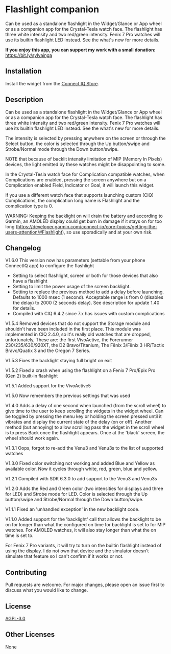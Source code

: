 # Flashlight companion
Can be used as a standalone flashlight in the Widget/Glance or App wheel or as a companion app for the Crystal-Tesla watch face. The flashlight has three white intensity and two red/green intensity. Fenix 7 Pro watches will use its builtin flashlight LED instead. See the what's new for more details.


**If you enjoy this app, you can support my work with a small donation:**
https://bit.ly/sylvainga

## Installation

Install the widget from the [Connect IQ Store](https://apps.garmin.com/apps/5b90bdbc-d4ea-486a-b18c-8049bb1de857).

## Description

Can be used as a standalone flashlight in the Widget/Glance or App wheel or as a companion app for the Crystal-Tesla watch face. The flashlight has three white intensity and two red/green intensity. Fenix 7 Pro watches will use its builtin flashlight LED instead. See the what's new for more details.

The intensity is selected by pressing anywhere on the screen or through the Select button, the color is selected through the Up button/swipe and Strobe/Normal mode through the Down button/swipe.

NOTE that because of backlit intensity limitation of MIP (Memory In Pixels) devices, the light emitted by these watches might be disappointing to some.

In the Crystal-Tesla watch face for Complication compatible watches, when Complications are enabled, pressing the screen anywhere but on a Complication enabled Field, Indicator or Goal, it will launch this widget.

If you use a different watch face that supports launching custom (CIQ) Complications, the complication long name is Flashlight and the complication type is 0.

WARNING: Keeping the backlight on will drain the battery and according to Garmin, an AMOLED display could get burn in damage if it stays on for too long (https://developer.garmin.com/connect-iq/core-topics/getting-the-users-attention/#Flashlight), so use sporadically and at your own risk.

## Changelog
V1.6.0 This version now has parameters (settable from your phone ConnectIQ app) to configure the flashlight
- Setting to select flashlight, screen or both for those devices that also have a flashlight
- Setting to limit the power usage of the screen backlight.
- Setting to replace the previous method to add a delay before launching. Defaults to 1000 msec (1 second). Acceptable range is from 0 (disables the delay) to 2000 (2 seconds delay). See description for update 1.40 for details.
- Compiled with CIQ 6.4.2 since 7.x has issues with custom complications

V1.5.4 Removed devices that do not support the Storage module and shouldn't have been included in the first place. This module was implemented in CIQ 2.4.0, so it's really old watches that are dropped, unfortunately, These are: the first VívoActive, the Forerunner 230/235/630/920XT, the D2 Bravo/Titanium, The Fēnix 3/Fēnix 3 HR/Tactix Bravo/Quatix 3 and the Oregon 7 Series.

V1.5.3 Fixes the backlight staying full bright on exit

V1.5.2 Fixed a crash when using the flashlight on a Fenix 7 Pro/Epix Pro (Gen 2) built-in flashlight

V1.5.1 Added support for the VivoActive5

V1.5.0 Now remembers the previous settings that was used

V1.4.0 Adds a delay of one second when launched (from the scroll wheel) to give time to the user to keep scrolling the widgets in the widget wheel. Can be toggled by pressing the menu key or holding the screen pressed until it vibrates and display the current state of the delay (on or off). Another method (but annoying) to allow scrolling pass the widget in the scroll wheel is to press Back once the flashlight appears. Once at the 'black' screen, the wheel should work again.

V1.3.1 Oops, forgot to re-add the Venu3 and Venu3s to the list of supported watches

V1.3.0 Fixed color switching not working and added Blue and Yellow as available color. Now it cycles through white, red, green, blue and yellow.

V1.2.1 Compiled with SDK 6.3.0 to add support to the Venu3 and Venu3s

V1.2.0 Adds the Red and Green color (two intensities for displays and three for LED) and Strobe mode for LED. Color is selected through the Up button/swipe and Strobe/Normal through the Down button/swipe.

V1.1.1 Fixed an 'unhandled exception' in the new backlight code.

V1.1.0 Added support for the 'backlight' call that allows the backlight to be on for longer than what the configured on time for backlight is set to for MIP watches. For AMOLED watches, it will also stay longer than what the on time is set to.

For Fenix 7 Pro variants, it will try to turn on the builtin flashlight instead of using the display. I do not own that device and the simulator doesn't simulate that feature so I can't confirm if it works or not.

## Contributing
Pull requests are welcome. For major changes, please open an issue first to discuss what you would like to change.

## License
[AGPL-3.0](https://choosealicense.com/licenses/agpl-3.0/)

## Other Licenses
None
